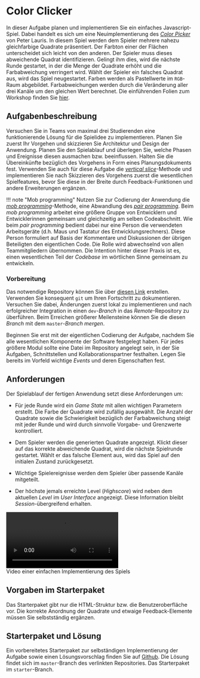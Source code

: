 <!--<a class="github-button button" href="https://github.com/Multimedia-Engineering-Regensburg-Demos/MME-Color-Clicker"></a> -->
# Color Clicker

In dieser Aufgabe planen und implementieren Sie ein einfaches Javascript-Spiel. Dabei handelt es sich um eine Neuimplementierung des [*Color Picker*](https://gamejolt.com/games/color-picker/35110) von Peter Lauris. In diesem Spiel werden dem Spieler mehrere nahezu gleichfarbige Quadrate präsentiert. Der Farbton einer der Flächen unterscheidet sich leicht von den anderen. Der Spieler muss dieses abweichende Quadrat identifizieren. Gelingt ihm dies, wird die nächste Runde gestartet, in der die Menge der Quadrate erhöht und die Farbabweichung verringert wird. Wählt der Spieler ein falsches Quadrat aus, wird das Spiel neugestartet. Farben werden als Pastellwerte im `RGB`-Raum abgebildet. Farbabweichungen werden durch die Veränderung aller drei Kanäle um den gleichen Wert berechnet. Die einführenden Folien zum Workshop finden Sie [hier](../files/MME-Workshop-II-Intro.pdf).

## Aufgabenbeschreibung

Versuchen Sie in Teams von maximal drei Studierenden eine funktionierende Lösung für die Spielidee zu implementieren. Planen Sie zuerst Ihr Vorgehen und skizzieren Sie Architektur und Design der Anwendung. Planen Sie den Spielablauf und überlegen Sie, welche Phasen und Ereignisse diesen ausmachen bzw. beeinflussen. Halten Sie die Übereinkünfte bezüglich des Vorgehens in Form eines Planungsdokuments fest. Verwenden Sie auch für diese Aufgabe die [*vertical slice*](https://en.wikipedia.org/wiki/Vertical_slice)-Methode und implementieren Sie nach Skizzieren des Vorgehens zuerst die wesentlichen Spielfeatures, bevor Sie diese in der Breite durch Feedback-Funktionen und andere Erweiterungen ergänzen.

!!! note "Mob programming"
	Nutzen Sie zur Codierung der Anwendung die [*mob programming*](https://en.wikipedia.org/wiki/Mob_programming)-Methode, eine Abwandlung des [*pair programming*](../MME/pair-programming.md). Beim *mob programming* arbeitet eine größere Gruppe von Entwicklern und Entwicklerinnen gemeinsam und gleichzeitig am selben Codeabschnitt. Wie beim *pair programming* bedient dabei nur eine Person die verwendeten Arbeitsgeräte (d.h. Maus und Tastatur des Entwicklungsrechners). Diese Person formuliert auf Basis der Kommentare und Diskussionen der übrigen Beteiligten den eigentlichen Code. Die Rolle wird abwechselnd von allen Teammitgliedern übernommen. Die Intention hinter dieser Praxis ist es, einen wesentlichen Teil der *Codebase* im wörtlichen Sinne gemeinsam zu entwickeln.

### Vorbereitung

Das notwendige Repository können Sie über [diesen Link](https://classroom.github.com/g/AVItOiRr) erstellen. Verwenden Sie konsequent `git` um Ihren Fortschritt zu dokumentieren. Versuchen Sie dabei, Änderungen zuerst lokal zu implementieren und nach erfolgreicher Integration in einen `dev`-*Branch* in das *Remote*-Repository zu überführen. Beim Erreichen größerer Meilensteine können Sie die diesen *Branch* mit dem `master`-*Branch* *mergen*.

Beginnen Sie erst mit der eigentlichen Codierung der Aufgabe, nachdem Sie alle wesentlichen Komponente der Software festgelegt haben. Für jedes größere Modul sollte eine Datei im Repository angelegt sein, in der Sie Aufgaben, Schnittstellen und Kollaborationspartner festhalten. Legen Sie bereits im Vorfeld wichtige *Events* und deren Eigenschaften fest.

## Anforderungen

Der Spielablauf der fertigen Anwendung setzt diese Anforderungen um:

- Für jede Runde wird ein *Game State* mit allen wichtigen Parametern erstellt. Die Farbe der Quadrate wird zufällig ausgewählt. Die Anzahl der Quadrate sowie die Schwierigkeit bezüglich der Farbabweichung steigt mit jeder Runde und wird durch sinnvolle Vorgabe- und Grenzwerte kontrolliert.

- Dem Spieler werden die generierten Quadrate angezeigt. Klickt dieser auf das korrekte abweichende Quadrat, wird die nächste Spielrunde gestartet. Wählt er das falsche Element aus, wird das Spiel auf den initialen Zustand zurückgesetzt.

- Wichtige Spielereignisse werden dem Spieler über passende Kanäle mitgeteilt.

- Der höchste jemals erreichte Level (*Highscore*) wird neben dem aktuellen *Level* im *User Interface* angezeigt. Diese Information bleibt *Session*-übergreifend erhalten.


<video controls>
  <source src="../videos/color-clicker-demo.mp4" type="video/mp4">
  	Ihr Browser unterstützt die Wiedergabe dieses Videos leider nicht.
</video> 

<div class="img-label">Video einer einfachen Implementierung des Spiels</div>


## Vorgaben im Starterpaket

Das Starterpaket gibt nur die HTML-Struktur bzw. die Benutzeroberfläche vor. Die korrekte Anordnung der Quadrate und etwaige Feedback-Elemente müssen Sie selbstständig ergänzen.

## Starterpaket und Lösung

Ein vorbereitetes Starterpaket zur selbständigen Implementierung der Aufgabe sowie einen Lösungsvorschlag finden Sie auf [Github](https://github.com/Multimedia-Engineering-Regensburg-Demos/MME-Color-Clicker). Die Lösung findet sich im `master`-Branch des verlinkten Repositories. Das Starterpaket im `starter`-Branch.
